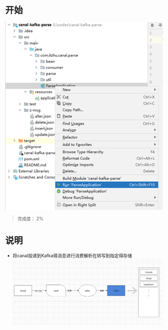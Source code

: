# 开始
 ![img.png](doc/img.png)
 
>完成度： 2%

# 说明
- 将canal投递到Kafka得消息进行消费解析在转写到指定得存储
![img.png](doc/liu.png)




